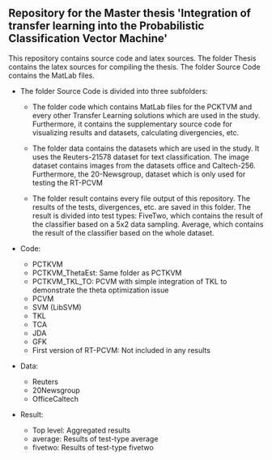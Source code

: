 <h2> Repository for the Master thesis 'Integration of transfer learning into the Probabilistic Classification Vector Machine'</h2>

This repository contains source code and latex sources. The folder Thesis contains the latex sources for compiling the thesis. The folder Source Code contains the MatLab files.

* The folder Source Code is divided into three subfolders:

   * The folder code which contains MatLab files for the PCKTVM and every other Transfer Learning solutions which are used in the study. Furthermore, it contains the supplementary source code for visualizing results and datasets, calculating divergencies, etc.

   * The folder data contains the datasets which are used in the study. It uses the Reuters-21578 dataset for text classification. 
The image dataset contains images from the datasets office and Caltech-256. Furthermore, the 20-Newsgroup, dataset which is only used for testing the RT-PCVM

   * The folder result contains every file output of this repository. The results of the tests, divergences, etc. are saved in this folder. The result is divided into test types: FiveTwo, which contains the result of the classifier based on a 5x2 data sampling. Average, which contains the result of the classifier based on the whole dataset.

* Code: 
    * PCTKVM
    * PCTKVM_ThetaEst: Same folder as PCTKVM
    * PCTKVM_TKL_TO: PCVM with simple integration of TKL to demonstrate the theta optimization issue
    * PCVM 
    * SVM (LibSVM)
    * TKL
    * TCA
    * JDA
    * GFK
    * First version of RT-PCVM: Not included in any results
* Data:
   * Reuters
   * 20Newsgroup
   * OfficeCaltech
* Result:
   * Top level: Aggregated results
   * average: Results of test-type average
   * fivetwo: Results of test-type fivetwo

